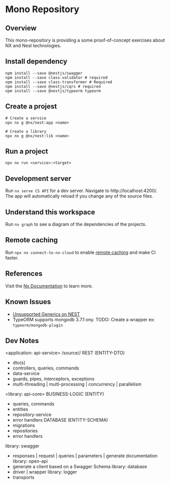 # Mono Repository

## Overview

This mono-repository is providing a some proof-of-concept exercises about NX and Nest technologies.

## Install dependency

```shell
npm install --save @nestjs/swagger
npm install --save class-validator # required
npm install --save class-transformer # Required
npm install --save @nestjs/cqrs # required
npm install --save @nestjs/typeorm typeorm
```

## Create a projest

```shell
# Create a service
npx nx g @nx/nest:app <name>

# Create a library
npx nx g @nx/nest:lib <name>
```

## Run a project

```shell
npx nx run <service>:<target>

```

## Development server

Run `nx serve CS API` for a dev server. Navigate to http://localhost:4200/. The app will automatically reload if you change any of the source files.

## Understand this workspace

Run `nx graph` to see a diagram of the dependencies of the projects.

## Remote caching

Run `npx nx connect-to-nx-cloud` to enable [remote caching](https://nx.app) and make CI faster.

## References

Visit the [Nx Documentation](https://nx.dev) to learn more.


## Known Issues

- [Unsupported Generics on NEST](https://github.com/nestjs/swagger/issues/191)
- TypeORM supports mongodb 3.7.1 ony. TODO: Create a wrapper ex: `typeorm/mongodb-plugin`


## Dev Notes

<application: api-service>
/source/<endpoint>/
REST (ENTITY-DTO)
- dto(s)
- controllers, queries, commands
- data-service
- guards, pipes, interceptors, exceptions
- multi-threading | multi-processing | concurrency | parallelism

<library: api-core>
BUSINESS-LOGIC (ENTITY)
- queries, commands
- entities
- repository-service
- error handlers
DATABASE (ENTITY-SCHEMA)
- migrations
- repositories
- error handlers


library: swagger
- responses | request | queries | parameters | generate documentation
library: open-api
- generate a client based on a Swagger Schema
library: database
- driver | wrapper
library: logger
- transports

